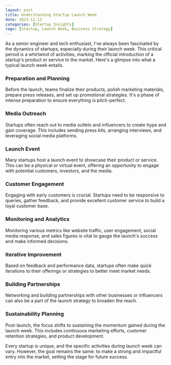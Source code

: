 ```yaml
---
layout: post
title: Understanding Startup Launch Week
date: 2023-12-13
categories: [Startup Insights]
tags: [Startup, Launch Week, Business Strategy]
---
```


As a senior engineer and tech enthusiast, I've always been fascinated by the dynamics of startups, especially during their launch week. This critical period is a whirlwind of activities, marking the official introduction of a startup's product or service to the market. Here's a glimpse into what a typical launch week entails.

### Preparation and Planning

Before the launch, teams finalize their products, polish marketing materials, prepare press releases, and set up promotional strategies. It's a phase of intense preparation to ensure everything is pitch-perfect.

### Media Outreach

Startups often reach out to media outlets and influencers to create hype and gain coverage. This includes sending press kits, arranging interviews, and leveraging social media platforms.

### Launch Event

Many startups host a launch event to showcase their product or service. This can be a physical or virtual event, offering an opportunity to engage with potential customers, investors, and the media.

### Customer Engagement

Engaging with early customers is crucial. Startups need to be responsive to queries, gather feedback, and provide excellent customer service to build a loyal customer base.

### Monitoring and Analytics

Monitoring various metrics like website traffic, user engagement, social media response, and sales figures is vital to gauge the launch's success and make informed decisions.

### Iterative Improvement

Based on feedback and performance data, startups often make quick iterations to their offerings or strategies to better meet market needs.

### Building Partnerships

Networking and building partnerships with other businesses or influencers can also be a part of the launch strategy to broaden the reach.

### Sustainability Planning

Post-launch, the focus shifts to sustaining the momentum gained during the launch week. This includes continuous marketing efforts, customer retention strategies, and product development.

Every startup is unique, and the specific activities during launch week can vary. However, the goal remains the same: to make a strong and impactful entry into the market, setting the stage for future success.
